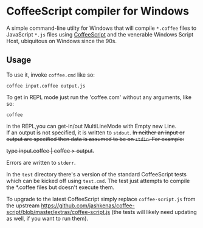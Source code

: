 # CoffeeScript compiler for Windows

A simple command-line utilty for Windows that will compile `*.coffee` files to JavaScript `*.js` files using [CoffeeScript](http://jashkenas.github.com/coffee-script/) and the venerable Windows Script Host, ubiquitous on Windows since the 90s.

## Usage

To use it, invoke `coffee.cmd` like so:

    coffee input.coffee output.js
    
To get in REPL mode just run the 'coffee.com' without any arguments, like so:
    
    coffee
in the REPL,you can get-in/out MultiLineMode with Empty new Line.     
If an output is not specified, it is written to `stdout`. ~~In neither an input or output are specified then data is assumed to be on `stdin`. For example:~~

~~type input.coffee | coffee > output.~~

Errors are written to `stderr`.

In the `test` directory there's a version of the standard CoffeeScript tests which can be kicked off using `test.cmd`. The test just attempts to compile the *.coffee files but doesn't execute them.

To upgrade to the latest CoffeeScript simply replace `coffee-script.js` from the upstream https://github.com/jashkenas/coffee-script/blob/master/extras/coffee-script.js (the tests will likely need updating as well, if you want to run them).

